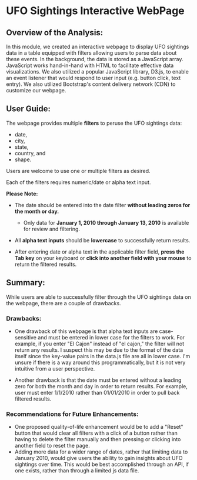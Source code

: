 # UFO Sightings Interactive WebPage

## Overview of the Analysis:

In this module, we created an interactive webpage to display UFO sightings data in a table equipped with filters allowing users to parse data about these events. In the background, the data is stored as a JavaScript array. JavaScript works hand-in-hand with HTML to facilitate effective data visualizations. We also utilized a popular JavaScript library, D3.js, to enable an event listener that would respond to user input (e.g. button click, text entry). We also utilized Bootstrap's content delivery network (CDN) to customize our webpage.   

## User Guide:

The webpage provides multiple **filters** to peruse the UFO sightings data: 
- date, 
- city, 
- state, 
- country, and 
- shape. 

Users are welcome to use one or multiple filters as desired. 

Each of the filters requires numeric/date or alpha text input. 

**Please Note:** 
- The date should be entered into the date filter **without leading zeros for the month or day.** 
  - Only data for **January 1, 2010 through January 13, 2010** is available for review and filtering. 



- All **alpha text inputs** should be **lowercase** to successfully return results. 
- After entering date or alpha text in the applicable filter field, **press the Tab key** on your keyboard or **click into another field with your mouse** to return the filtered results.  

## Summary:

While users are able to successfully filter through the UFO sightings data on the webpage, there are a couple of drawbacks.

### Drawbacks:  

- One drawback of this webpage is that alpha text inputs are case-sensitive and must be entered in lower case for the filters to work. For example, if you enter "El Cajon" instead of "el cajon," the filter will not return any results. I suspect this may be due to the format of the data itself since the key-value pairs in the data.js file are all in lower case. I'm unsure if there is a way around this programmatically, but it is not very intuitive from a user perspective.

- Another drawback is that the date must be entered without a leading zero for both the month and day in order to return results. For example, user must enter 1/1/2010 rather than 01/01/2010 in order to pull back filtered results. 

### Recommendations for Future Enhancements: 

- One proposed quality-of-life enhancement would be to add a "Reset" button that would clear all filters with a click of a button rather than having to delete the filter manually and then pressing <Tab> or clicking into another field to reset the page. 
- Adding more data for a wider range of dates, rather that limiting data to January 2010, would give users the ability to gain insights about UFO sightings over time. This would be best accomplished through an API, if one exists, rather than through a limited js data file.  
